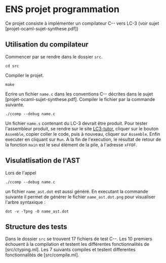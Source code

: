 # ENS projet programmation 

Ce projet consiste à implémenter un compilateur C-- vers LC-3 (voir sujet [projet-ocaml-sujet-synthese.pdf])

## Utilisation du compilateur

Commencer par se rendre dans le dossier `src`.
```
cd src
```

Compiler le projet.

```
make
```

Ecrire un fichier `name.c` dans les conventions C-- décrites dans le sujet [projet-ocaml-sujet-synthese.pdf]. Compiler le fichier par la commande suivante.

```
./ccomp --debug name.c
```

Un fichier `name.s` contenant du LC-3 devrait être produit. Pour tester l'assembleur produit, se rendre sur le site [LC3-tutor](http://lc3tutor.org), cliquer sur le bouton `Assemble`, copier coller le code, puis à nouveau, cliquer sur `Assemble`. Enfin executer en cliquant sur `Run`. A la fin de l'execution, le résultat de retour de la fonction `main` est le seul élément de la pile, à l'adresse `xFFDF`.

## Visulatlisation de l'AST

Lors de l'appel

```
./ccomp --debug name.c
```
un fichier `name_ast.dot` est aussi généré. En executant la commande suivante il permet de générer le fichier `name_ast.dot.png` pour visualiser l'arbre syntaxique : 

```
dot -v -Tpng -O name_ast.dot
```

## Structure des tests

Dans le dossier `src` se trouvent 17 fichiers de test C--. Les 10 premiers échouent à la compilation et testent les différentes fonctionnalités de [src/ctyping.ml]. Les 7 suivants compiles et testent differentes fonctionnalités de [src/compile.ml].
